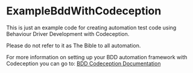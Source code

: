 # ExampleBddWithCodeception

This is just an example code for creating automation test code using Behaviour Driver Development with Codeception. 

Please do not refer to it as The Bible to all automation.

For more information on setting up your BDD automation framework with Codeception you can go to: [BDD Codeception Documentation](https://codeception.com/docs/07-BDD)
